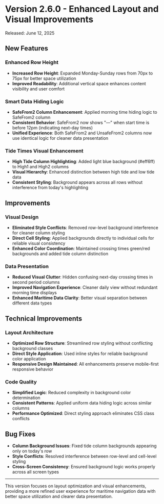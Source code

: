# Version 2.6.0 - Enhanced Layout and Visual Improvements

Released: June 12, 2025

## New Features

### Enhanced Row Height
- **Increased Row Height**: Expanded Monday-Sunday rows from 70px to 75px for better space utilization
- **Improved Readability**: Additional vertical space enhances content visibility and user comfort

### Smart Data Hiding Logic
- **SafeFrom2 Column Enhancement**: Applied morning time hiding logic to SafeFrom2 column
- **Consistent Behavior**: SafeFrom2 now shows "—" when start time is before 12pm (indicating next-day times)
- **Unified Experience**: Both SafeFrom2 and UnsafeFrom2 columns now use identical logic for cleaner data presentation

### Tide Times Visual Enhancement
- **High Tide Column Highlighting**: Added light blue background (#eff6ff) to High1 and High2 columns
- **Visual Hierarchy**: Enhanced distinction between high tide and low tide data
- **Consistent Styling**: Background appears across all rows without interference from today's highlighting

## Improvements

### Visual Design
- **Eliminated Style Conflicts**: Removed row-level background interference for cleaner column styling
- **Direct Cell Styling**: Applied backgrounds directly to individual cells for reliable visual consistency
- **Enhanced Color Coordination**: Maintained crossing times green/red backgrounds and added tide column distinction

### Data Presentation
- **Reduced Visual Clutter**: Hidden confusing next-day crossing times in second period columns
- **Improved Navigation Experience**: Cleaner daily view without redundant morning time displays
- **Enhanced Maritime Data Clarity**: Better visual separation between different data types

## Technical Improvements

### Layout Architecture
- **Optimized Row Structure**: Streamlined row styling without conflicting background classes
- **Direct Style Application**: Used inline styles for reliable background color application
- **Responsive Design Maintained**: All enhancements preserve mobile-first responsive behavior

### Code Quality
- **Simplified Logic**: Reduced complexity in background color determination
- **Consistent Patterns**: Applied uniform data hiding logic across similar columns
- **Performance Optimized**: Direct styling approach eliminates CSS class conflicts

## Bug Fixes
- **Column Background Issues**: Fixed tide column backgrounds appearing only on today's row
- **Style Conflicts**: Resolved interference between row-level and cell-level styling
- **Cross-Screen Consistency**: Ensured background logic works properly across all screen types

---

This version focuses on layout optimization and visual enhancements, providing a more refined user experience for maritime navigation data with better space utilization and clearer data presentation.